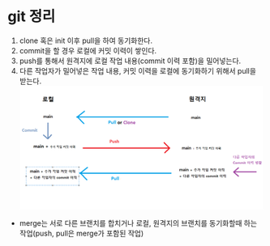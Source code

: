 # git 정리

1. clone 혹은 init 이후 pull을 하여 동기화한다.
2. commit을 할 경우 로컬에 커밋 이력이 쌓인다.
3. push를 통해서 원격지에 로컬 작업 내용(commit 이력 포함)을 밀어넣는다.
4. 다른 작업자가 밀어넣은 작업 내용, 커밋 이력을 로컬에 동기화하기 위해서 pull을 받는다.
   ![alt text](image.png)

- merge는 서로 다른 브랜치를 합치거나 로컬, 원격지의 브랜치를 동기화할때 하는 작업(push, pull은 merge가 포함된 작업)
